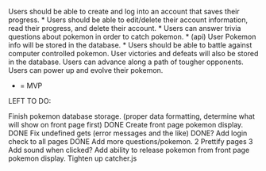 Users should be able to create and log into an account that saves their progress. *
Users should be able to edit/delete their account information, read their progress, and delete their account. *
Users can answer trivia questions about pokemon in order to catch pokemon. * (api)
User Pokemon info will be stored in the database. *
Users should be able to battle against computer controlled pokemon.
User victories and defeats will also be stored in the database.
Users can advance along a path of tougher opponents.
Users can power up and evolve their pokemon.

* = MVP

LEFT TO DO:

Finish pokemon database storage. (proper data formatting, determine what will show on front page first) DONE
Create front page pokemon display. DONE
Fix undefined gets (error messages and the like) DONE?
Add login check to all pages DONE
Add more questions/pokemon. 2
Prettify pages 3
Add sound when clicked?
Add ability to release pokemon from front page pokemon display.
Tighten up catcher.js
